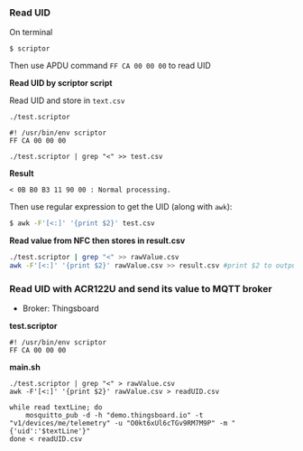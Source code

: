 ### Read UID

On terminal

```
$ scriptor
```

Then use APDU command ``FF CA 00 00 00`` to read UID

**Read UID by scriptor script**

Read UID and store in ``text.csv``

``./test.scriptor``

```
#! /usr/bin/env scriptor
FF CA 00 00 00
```

```
./test.scriptor | grep "<" >> test.csv
```

**Result**

```
< 0B B0 B3 11 90 00 : Normal processing.
```

Then use regular expression to get the UID (along with ``awk``):

```sh
$ awk -F'[<:]' '{print $2}' test.csv
```

**Read value from NFC then stores in result.csv**

```sh
./test.scriptor | grep "<" >> rawValue.csv
awk -F'[<:]' '{print $2}' rawValue.csv >> result.csv #print $2 to output file result.csv
```

### Read UID with ACR122U and send its value to MQTT broker

* Broker: Thingsboard

**test.scriptor**

```
#! /usr/bin/env scriptor
FF CA 00 00 00
```

**main.sh**

```shell
./test.scriptor | grep "<" > rawValue.csv
awk -F'[<:]' '{print $2}' rawValue.csv > readUID.csv

while read textLine; do
    mosquitto_pub -d -h "demo.thingsboard.io" -t "v1/devices/me/telemetry" -u "O0kt6xUl6cTGv9RM7M9P" -m "{'uid':'$textLine'}"    
done < readUID.csv
```
